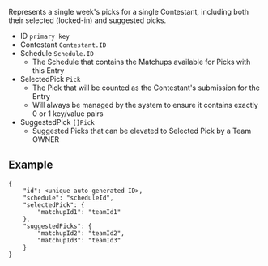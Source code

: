 Represents a single week's picks for a single Contestant, including both their selected (locked-in) and suggested picks.

- ID `primary key`
- Contestant `Contestant.ID`
- Schedule `Schedule.ID`
	- The Schedule that contains the Matchups available for Picks with this Entry
- SelectedPick `Pick`
	- The Pick that will be counted as the Contestant's submission for the Entry
	- Will always be managed by the system to ensure it contains exactly 0 or 1 key/value pairs
- SuggestedPick `[]Pick`
	- Suggested Picks that can be elevated to Selected Pick by a Team OWNER
## Example
```
{
	"id": <unique auto-generated ID>,
	"schedule": "scheduleId",
	"selectedPick": {
		"matchupId1": "teamId1"
	},
	"suggestedPicks": {
		"matchupId2": "teamId2",
		"matchupId3": "teamId3"
	}
}
```